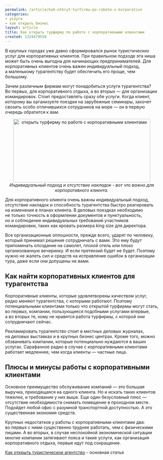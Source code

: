 ```yaml
---
permalink: /article/kak-otkryt-turfirmu-po-rabote-s-korporativn
categories:
- услуги
- как открыть бизнес
layout: article
title: Как открыть турфирму по работе с корпоративными клиентами
created: 1324479550
---
```

<!--break--><p>В&nbsp;крупных городах уже давно сформировался рынок туристических услуг для корпоративных клиентов. При правильном подходе эта ниша может быть очень выгодна для начинающих предпринимателей. Для корпоративных клиентов очень важен индивидуальный подход, а&nbsp;маленькому турагентству будет обеспечить его проще, чем большому. </p>

<p>Зачем различным фирмам могут понадобиться услуги турагентства? Во&nbsp;первых, для корпоративного отдыха, а&nbsp;во&nbsp;вторых&nbsp;— для организации командировок. Стоит предоставлять сразу обе услуги. Когда клиент, которому вы&nbsp;организуете поездки на&nbsp;зарубежные семинары, захочет свозить особо отличившихся сотрудников на&nbsp;море&nbsp;— он&nbsp;в&nbsp;первую очередь обратится к&nbsp;вам. </p>

<p  style="text-align:center;"><img title="Как открыть турфирму по работе с корпоративными клиентами" alt="открыть турфирму по работе с корпоративными клиентами" width="450" height="208" src="/img/turfirma-korporativnye-klienty.jpg"/><br><i>Индивидуальный подход и отсутствие накладок - вот что важно для корпоративного клиента.</i></p>

<p>Для корпоративного клиента очень важны индивидуальный подход, отсутствие накладок и&nbsp;способность турагентства быстро реагировать на&nbsp;изменения в&nbsp;планах клиента. В&nbsp;деловых поездках необходимо не&nbsp;только точность в&nbsp;оформлении документов и&nbsp;пунктуальность, но&nbsp;и&nbsp;соблюдение индивидуальных требований участников командировки, таких как кровать размера king size для директора. </p>
<p>Все организационные оплошности, прежде всего, ударят по&nbsp;человеку, который принимал решение сотрудничать с&nbsp;вами. Это ему будут припоминать опоздание на&nbsp;самолет, плохой отель или плохо организованную вечеринку. И&nbsp;если претензий будет не&nbsp;будет. Поэтому нужно не&nbsp;жалеть сил и&nbsp;средств на&nbsp;исправление ошибок в&nbsp;организации тура, даже если они допущены не&nbsp;вами. </p>
<h2>Как найти корпоративных клиентов для турагентства </h2>
<p>Корпоративные клиенты, которые удовлетворены качеством услуг, редко меняют турагентства, с&nbsp;которыми работают. Поэтому потенциальными клиентами только что открытой турфирмы могут стать, во&nbsp;первых, компании, пользующиеся подобными услугами впервые, а&nbsp;во&nbsp;вторых&nbsp;те, кому не&nbsp;нравятся работа турфирмы, с&nbsp;которой они сотрудничают сейчас. </p>
<p>Рекламировать турагентство стоит в&nbsp;местных деловых журналах, на&nbsp;деловых выставках и&nbsp;в&nbsp;крупных бизнес центрах. Кроме того, можно обзванивать компании, которые потенциально нуждаются в&nbsp;ваших услугах. Сарафанное радио в&nbsp;случае с&nbsp;корпоративными клиентами работает медленнее, чем когда клиенты&nbsp;— частные лица. </p>
<h2>Плюсы и&nbsp;минусы работы с&nbsp;корпоративными клиентами </h2>
<p>Основное преимущество обслуживание компаний&nbsp;— это большая выручка, приходящаяся на&nbsp;одного клиента. Но&nbsp;и&nbsp;искать таких клиентов тяжелее, и&nbsp;требования у&nbsp;них выше. Еще один безусловный плюс&nbsp;— отсутствие необходимости снимать помещение в&nbsp;проходном месте. Подойдет любой офис с&nbsp;разумной транспортной доступностью. А&nbsp;это существенная экономия средств. </p>
<p>Крупных недостатков у&nbsp;работы с&nbsp;корпоративными клиентами два: во&nbsp;первых с&nbsp;ними существенно труднее работать, чем с&nbsp;физическими лицами. А&nbsp;во&nbsp;вторых, в&nbsp;случае неспокойной экономической ситуации многие компании затягивают пояса и&nbsp;такие услуги, как организация корпоративного отдыха, первые идут под сокращение. </p>

<div class="finf">
<p><a href="http://www.business101.ru/article/%D0%BA%D0%B0%D0%BA-%D0%BE%D1%82%D0%BA%D1%80%D1%8B%D1%82%D1%8C-%D1%82%D1%83%D1%80%D0%B8%D1%81%D1%82%D0%B8%D1%87%D0%B5%D1%81%D0%BA%D0%BE%D0%B5-%D0%B0%D0%B3%D0%B5%D0%BD%D1%82%D1%81%D1%82%D0%B2%D0%BE">Как открыть туристическое агентство</a> - основная статья
